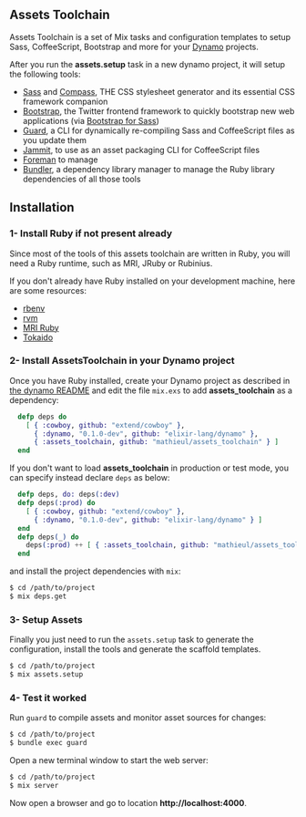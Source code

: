 ## Assets Toolchain ##

Assets Toolchain is a set of Mix tasks and configuration templates to setup
Sass, CoffeeScript, Bootstrap and more for your
[Dynamo](https://github.com/elixir-lang/dynamo) projects.

After you run the **assets.setup** task in a new dynamo project, it will setup
the following tools:

* [Sass](http://sass-lang.com) and [Compass](http://compass-style.org), THE CSS stylesheet generator and its essential CSS framework companion
* [Bootstrap](http://getbootstrap.com), the Twitter frontend framework to quickly bootstrap new web applications (via [Bootstrap for Sass](https://github.com/thomas-mcdonald/bootstrap-sass))
* [Guard](http://guardgem.org), a CLI for dynamically re-compiling Sass and CoffeeScript files as you update them
* [Jammit](http://documentcloud.github.io/jammit/), to use as an asset packaging CLI for CoffeeScript files
* [Foreman](https://github.com/ddollar/foreman) to manage 
* [Bundler](http://bundler.io), a dependency library manager to manage the Ruby library dependencies of all those tools

## Installation ##

### 1- Install Ruby if not present already ###

Since most of the tools of this assets toolchain are written in Ruby, you will
need a Ruby runtime, such as MRI, JRuby or Rubinius.

If you don't already have Ruby installed on your development machine, here are
some resources:

* [rbenv](https://github.com/sstephenson/rbenv)
* [rvm](https://rvm.io)
* [MRI Ruby](https://www.ruby-lang.org/en/downloads/)
* [Tokaido](https://github.com/tokaido/tokaidoapp/releases)

### 2- Install AssetsToolchain in your Dynamo project ###

Once you have Ruby installed, create your Dynamo project as described in
[the dynamo README](https://github.com/elixir-lang/dynamo#installation)
and edit the file ```mix.exs``` to add **assets_toolchain** as a dependency:

```elixir
  defp deps do
    [ { :cowboy, github: "extend/cowboy" },
      { :dynamo, "0.1.0-dev", github: "elixir-lang/dynamo" },
      { :assets_toolchain, github: "mathieul/assets_toolchain" } ]
  end
```

If you don't want to load **assets_toolchain** in production or test mode, you can
specify instead declare ```deps``` as below:

```elixir
  defp deps, do: deps(:dev)
  defp deps(:prod) do
    [ { :cowboy, github: "extend/cowboy" },
      { :dynamo, "0.1.0-dev", github: "elixir-lang/dynamo" } ]
  end
  defp deps(_) do
    deps(:prod) ++ [ { :assets_toolchain, github: "mathieul/assets_toolchain" } ]
  end
```

and install the project dependencies with ```mix```:

```sh
$ cd /path/to/project
$ mix deps.get
```

### 3- Setup Assets ###

Finally you just need to run the ```assets.setup``` task to generate the configuration,
install the tools and generate the scaffold templates.

```sh
$ cd /path/to/project
$ mix assets.setup
```

### 4- Test it worked ###

Run ```guard``` to compile assets and monitor asset sources for changes:

```sh
$ cd /path/to/project
$ bundle exec guard
```

Open a new terminal window to start the web server:

```sh
$ cd /path/to/project
$ mix server
```

Now open a browser and go to location **http://localhost:4000**.
